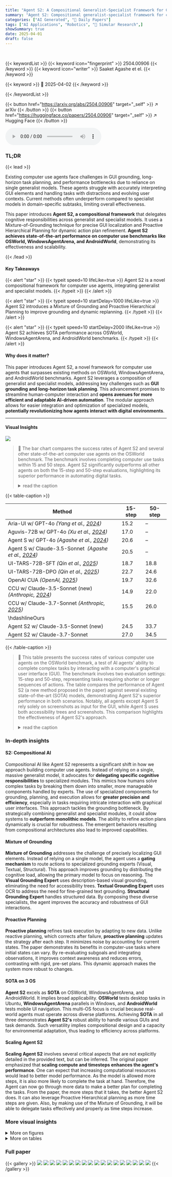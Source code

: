 ```yaml
---
title: "Agent S2: A Compositional Generalist-Specialist Framework for Computer Use Agents"
summary: "Agent S2: Compositional generalist-specialist framework for computer use agents."
categories: ["AI Generated", "🤗 Daily Papers"]
tags: ["AI Applications", "Robotics", "🏢 Simular Research",]
showSummary: true
date: 2025-04-01
draft: false
---
```


<br>

{{< keywordList >}}
{{< keyword icon="fingerprint" >}} 2504.00906 {{< /keyword >}}
{{< keyword icon="writer" >}} Saaket Agashe et el. {{< /keyword >}}
 
{{< keyword >}} 🤗 2025-04-02 {{< /keyword >}}
 
{{< /keywordList >}}

{{< button href="https://arxiv.org/abs/2504.00906" target="_self" >}}
↗ arXiv
{{< /button >}}
{{< button href="https://huggingface.co/papers/2504.00906" target="_self" >}}
↗ Hugging Face
{{< /button >}}



<audio controls>
    <source src="https://ai-paper-reviewer.com/2504.00906/podcast.wav" type="audio/wav">
    Your browser does not support the audio element.
</audio>


### TL;DR


{{< lead >}}

Existing computer use agents face challenges in GUI grounding, long-horizon task planning, and performance bottlenecks due to reliance on single generalist models. These agents struggle with accurately interpreting GUI elements and handling tasks with distractions and evolving user contexts. Current methods often underperform compared to specialist models in domain-specific subtasks, limiting overall effectiveness.



This paper introduces **Agent S2, a compositional framework** that delegates cognitive responsibilities across generalist and specialist models. It uses a Mixture-of-Grounding technique for precise GUI localization and Proactive Hierarchical Planning for dynamic action plan refinement. **Agent S2 achieves state-of-the-art performance on computer use benchmarks like OSWorld, WindowsAgentArena, and AndroidWorld**, demonstrating its effectiveness and scalability.

{{< /lead >}}


#### Key Takeaways

{{< alert "star" >}}
{{< typeit speed=10 lifeLike=true >}} Agent S2 is a novel compositional framework for computer use agents, integrating generalist and specialist models. {{< /typeit >}}
{{< /alert >}}

{{< alert "star" >}}
{{< typeit speed=10 startDelay=1000 lifeLike=true >}} Agent S2 introduces a Mixture of Grounding and Proactive Hierarchical Planning to improve grounding and dynamic replanning. {{< /typeit >}}
{{< /alert >}}

{{< alert "star" >}}
{{< typeit speed=10 startDelay=2000 lifeLike=true >}} Agent S2 achieves SOTA performance across OSWorld, WindowsAgentArena, and AndroidWorld benchmarks. {{< /typeit >}}
{{< /alert >}}

#### Why does it matter?
This paper introduces Agent S2, a novel framework for computer use agents that surpasses existing methods on OSWorld, WindowsAgentArena, and AndroidWorld benchmarks. Agent S2 leverages a composition of generalist and specialist models, addressing key challenges such as **GUI grounding and long-horizon task planning**. This advancement promises to streamline human-computer interaction and **opens avenues for more efficient and adaptable AI-driven automation**. The modular approach allows for easier integration and optimization of specialized models, **potentially revolutionizing how agents interact with digital environments**.

------
#### Visual Insights



![](https://arxiv.org/html/2504.00906/x1.png)

> 🔼 The bar chart compares the success rates of Agent S2 and several other state-of-the-art computer use agents on the OSWorld benchmark.  The benchmark involves completing computer use tasks within 15 and 50 steps. Agent S2 significantly outperforms all other agents on both the 15-step and 50-step evaluations, highlighting its superior performance in automating digital tasks.
> <details>
> <summary>read the caption</summary>
> Figure 1: Agent S2 achieves new SOTA results (Success Rate) on computer use tasks on both 15-step and 50-step evaluation in OSWorld.
> </details>





{{< table-caption >}}
<table class="ltx_tabular ltx_centering ltx_guessed_headers ltx_align_middle" id="S4.T1.1">
<thead class="ltx_thead">
<tr class="ltx_tr" id="S4.T1.1.1.1">
<th class="ltx_td ltx_align_left ltx_th ltx_th_column ltx_border_tt" id="S4.T1.1.1.1.1"><span class="ltx_text ltx_font_bold" id="S4.T1.1.1.1.1.1">Method</span></th>
<th class="ltx_td ltx_align_center ltx_th ltx_th_column ltx_border_tt" id="S4.T1.1.1.1.2"><span class="ltx_text ltx_font_bold" id="S4.T1.1.1.1.2.1">15-step</span></th>
<th class="ltx_td ltx_align_center ltx_th ltx_th_column ltx_border_tt" id="S4.T1.1.1.1.3"><span class="ltx_text ltx_font_bold" id="S4.T1.1.1.1.3.1">50-step</span></th>
</tr>
</thead>
<tbody class="ltx_tbody">
<tr class="ltx_tr" id="S4.T1.1.2.1">
<td class="ltx_td ltx_align_left ltx_border_t" id="S4.T1.1.2.1.1">Aria-UI w/ GPT-4o <cite class="ltx_cite ltx_citemacro_citep">(Yang et al., <a class="ltx_ref" href="https://arxiv.org/html/2504.00906v1#bib.bib29" title="">2024</a>)</cite>
</td>
<td class="ltx_td ltx_align_center ltx_border_t" id="S4.T1.1.2.1.2">15.2</td>
<td class="ltx_td ltx_align_center ltx_border_t" id="S4.T1.1.2.1.3">–</td>
</tr>
<tr class="ltx_tr" id="S4.T1.1.3.2">
<td class="ltx_td ltx_align_left" id="S4.T1.1.3.2.1">Aguvis-72B w/ GPT-4o <cite class="ltx_cite ltx_citemacro_citep">(Xu et al., <a class="ltx_ref" href="https://arxiv.org/html/2504.00906v1#bib.bib28" title="">2024</a>)</cite>
</td>
<td class="ltx_td ltx_align_center" id="S4.T1.1.3.2.2">17.0</td>
<td class="ltx_td ltx_align_center" id="S4.T1.1.3.2.3">–</td>
</tr>
<tr class="ltx_tr" id="S4.T1.1.4.3">
<td class="ltx_td ltx_align_left" id="S4.T1.1.4.3.1">Agent S w/ GPT-4o <cite class="ltx_cite ltx_citemacro_citep">(Agashe et al., <a class="ltx_ref" href="https://arxiv.org/html/2504.00906v1#bib.bib1" title="">2024</a>)</cite>
</td>
<td class="ltx_td ltx_align_center" id="S4.T1.1.4.3.2">20.6</td>
<td class="ltx_td ltx_align_center" id="S4.T1.1.4.3.3">–</td>
</tr>
<tr class="ltx_tr" id="S4.T1.1.5.4">
<td class="ltx_td ltx_align_left" id="S4.T1.1.5.4.1">Agent S w/ Claude-3.5-Sonnet  <cite class="ltx_cite ltx_citemacro_citep">(Agashe et al., <a class="ltx_ref" href="https://arxiv.org/html/2504.00906v1#bib.bib1" title="">2024</a>)</cite>
</td>
<td class="ltx_td ltx_align_center" id="S4.T1.1.5.4.2">20.5</td>
<td class="ltx_td ltx_align_center" id="S4.T1.1.5.4.3">–</td>
</tr>
<tr class="ltx_tr" id="S4.T1.1.6.5">
<td class="ltx_td ltx_align_left" id="S4.T1.1.6.5.1">UI-TARS-72B-SFT <cite class="ltx_cite ltx_citemacro_citep">(Qin et al., <a class="ltx_ref" href="https://arxiv.org/html/2504.00906v1#bib.bib17" title="">2025</a>)</cite>
</td>
<td class="ltx_td ltx_align_center" id="S4.T1.1.6.5.2">18.7</td>
<td class="ltx_td ltx_align_center" id="S4.T1.1.6.5.3">18.8</td>
</tr>
<tr class="ltx_tr" id="S4.T1.1.7.6">
<td class="ltx_td ltx_align_left" id="S4.T1.1.7.6.1">UI-TARS-72B-DPO <cite class="ltx_cite ltx_citemacro_citep">(Qin et al., <a class="ltx_ref" href="https://arxiv.org/html/2504.00906v1#bib.bib17" title="">2025</a>)</cite>
</td>
<td class="ltx_td ltx_align_center" id="S4.T1.1.7.6.2">22.7</td>
<td class="ltx_td ltx_align_center" id="S4.T1.1.7.6.3">24.6</td>
</tr>
<tr class="ltx_tr" id="S4.T1.1.8.7">
<td class="ltx_td ltx_align_left" id="S4.T1.1.8.7.1">OpenAI CUA <cite class="ltx_cite ltx_citemacro_citep">(OpenAI, <a class="ltx_ref" href="https://arxiv.org/html/2504.00906v1#bib.bib16" title="">2025</a>)</cite>
</td>
<td class="ltx_td ltx_align_center" id="S4.T1.1.8.7.2">19.7</td>
<td class="ltx_td ltx_align_center" id="S4.T1.1.8.7.3">32.6</td>
</tr>
<tr class="ltx_tr" id="S4.T1.1.9.8">
<td class="ltx_td ltx_align_left" id="S4.T1.1.9.8.1">CCU w/ Claude-3.5-Sonnet (new) <cite class="ltx_cite ltx_citemacro_citep">(Anthropic, <a class="ltx_ref" href="https://arxiv.org/html/2504.00906v1#bib.bib2" title="">2024</a>)</cite>
</td>
<td class="ltx_td ltx_align_center" id="S4.T1.1.9.8.2">14.9</td>
<td class="ltx_td ltx_align_center" id="S4.T1.1.9.8.3">22.0</td>
</tr>
<tr class="ltx_tr" id="S4.T1.1.10.9">
<td class="ltx_td ltx_align_left" id="S4.T1.1.10.9.1">CCU w/ Claude-3.7-Sonnet <cite class="ltx_cite ltx_citemacro_citep">(Anthropic, <a class="ltx_ref" href="https://arxiv.org/html/2504.00906v1#bib.bib3" title="">2025</a>)</cite>
</td>
<td class="ltx_td ltx_align_center" id="S4.T1.1.10.9.2">15.5</td>
<td class="ltx_td ltx_align_center" id="S4.T1.1.10.9.3">26.0</td>
</tr>
<tr class="ltx_tr" id="S4.T1.1.11.10">
<td class="ltx_td ltx_align_left" id="S4.T1.1.11.10.1">
<span class="ltx_ERROR undefined" id="S4.T1.1.11.10.1.1">\hdashline</span><span class="ltx_text ltx_font_bold" id="S4.T1.1.11.10.1.2">Ours</span>
</td>
<td class="ltx_td" id="S4.T1.1.11.10.2"></td>
<td class="ltx_td" id="S4.T1.1.11.10.3"></td>
</tr>
<tr class="ltx_tr" id="S4.T1.1.12.11">
<td class="ltx_td ltx_align_left" id="S4.T1.1.12.11.1">Agent S2 w/ Claude-3.5-Sonnet (new)</td>
<td class="ltx_td ltx_align_center" id="S4.T1.1.12.11.2"><span class="ltx_text ltx_framed ltx_framed_underline" id="S4.T1.1.12.11.2.1">24.5</span></td>
<td class="ltx_td ltx_align_center" id="S4.T1.1.12.11.3"><span class="ltx_text ltx_framed ltx_framed_underline" id="S4.T1.1.12.11.3.1">33.7</span></td>
</tr>
<tr class="ltx_tr" id="S4.T1.1.13.12">
<td class="ltx_td ltx_align_left ltx_border_bb" id="S4.T1.1.13.12.1">Agent S2 w/ Claude-3.7-Sonnet</td>
<td class="ltx_td ltx_align_center ltx_border_bb" id="S4.T1.1.13.12.2"><span class="ltx_text ltx_font_bold" id="S4.T1.1.13.12.2.1">27.0</span></td>
<td class="ltx_td ltx_align_center ltx_border_bb" id="S4.T1.1.13.12.3"><span class="ltx_text ltx_font_bold" id="S4.T1.1.13.12.3.1">34.5</span></td>
</tr>
</tbody>
</table>{{< /table-caption >}}

> 🔼 This table presents the success rates of various computer use agents on the OSWorld benchmark, a test of AI agents' ability to complete complex tasks by interacting with a computer's graphical user interface (GUI).  The benchmark involves two evaluation settings: 15-step and 50-step, representing tasks requiring shorter or longer sequences of actions.  The table compares the performance of Agent S2 (a new method proposed in the paper) against several existing state-of-the-art (SOTA) models, demonstrating Agent S2's superior performance in both scenarios. Notably, all agents except Agent S rely solely on screenshots as input for the GUI, while Agent S uses both accessibility trees and screenshots. This comparison highlights the effectiveness of Agent S2's approach.
> <details>
> <summary>read the caption</summary>
> Table 1: Success Rate (%) on OSWorld for different agents. Agent S2 achieves new state-of-the-art results on OSWorld for both 15 and 50-step evaluations. All Agents use only screenshots as input, except Agent S, which uses accessibility tree and screenshots.
> </details>





### In-depth insights


#### S2: Compositional AI
Compositional AI like Agent S2 represents a significant shift in how we approach building computer use agents. Instead of relying on a single, massive generalist model, it advocates for **delegating specific cognitive responsibilities** to specialized modules. This mimics how humans solve complex tasks by breaking them down into smaller, more manageable components handled by experts. The use of specialized components for grounding, planning, and execution allows for **greater precision and efficiency**, especially in tasks requiring intricate interaction with graphical user interfaces. This approach tackles the grounding bottleneck. By strategically combining generalist and specialist modules, it could allow systems to **outperform monolithic models**. The ability to refine action plans dynamically is crucial for robustness. The emergent behaviors resulting from compositional architectures also lead to improved capabilities.

#### Mixture of Grounding
**Mixture of Grounding** addresses the challenge of precisely localizing GUI elements. Instead of relying on a single model, the agent uses a **gating mechanism** to route actions to specialized grounding experts (Visual, Textual, Structural). This approach improves grounding by distributing the cognitive load, allowing the primary model to focus on reasoning. The **Visual Grounding Expert** uses description-based visual grounding, eliminating the need for accessibility trees. **Textual Grounding Expert** uses OCR to address the need for fine-grained text grounding. **Structural Grounding Expert** handles structured data. By composing these diverse specialists, the agent improves the accuracy and robustness of GUI interactions.

#### Proactive Planning
**Proactive planning** refines task execution by adapting to new data. Unlike reactive planning, which corrects after failure, **proactive planning** updates the strategy after each step. It minimizes noise by accounting for current states. The paper demonstrates its benefits in computer-use tasks where initial states can vary. By re-evaluating subgoals and integrating observations, it improves context awareness and reduces errors, contrasting with rigid, pre-set plans. This dynamic approach makes the system more robust to changes.

#### SOTA on 3 OS
**Agent S2** excels as **SOTA** on OSWorld, WindowsAgentArena, and AndroidWorld. It implies broad applicability. **OSWorld** tests desktop tasks in Ubuntu, **WindowsAgentArena** parallels in Windows, and **AndroidWorld** tests mobile UI navigation. This multi-OS focus is crucial because real-world agents must operate across diverse platforms. Achieving **SOTA** in all three demonstrates **Agent S2's** robust ability to handle various GUIs and task demands. Such versatility implies compositional design and a capacity for environmental adaptation, thus leading to efficiency across platforms.

#### Scaling Agent S2
**Scaling Agent S2** involves several critical aspects that are not explicitly detailed in the provided text, but can be inferred. The original paper emphasized that **scaling compute and timesteps enhances the agent's performance**. One can expect that increasing computational resources would lead to better model performance. As the model is allowed more steps, it is also more likely to complete the task at hand. Therefore, the Agent can now go through more data to make a better plan for completing the tasks. From the paper, the more steps that it takes, the better Agent S2 does. It can also leverage Proactive Hierarchical planning as more time steps are given. Also, by making use of the Mixture of Grounding, it will be able to delegate tasks effectively and properly as time steps increase.


### More visual insights

<details>
<summary>More on figures
</summary>


![](https://arxiv.org/html/2504.00906/extracted/6326309/assets/framework.png)

> 🔼 Agent S2 is a compositional framework that uses both generalist and specialist modules to handle complex computer tasks that require long-term planning.  The figure shows the system's architecture.  The Manager (M) handles high-level planning, breaking down complex tasks into smaller sub-goals.  The Worker (W) executes these sub-goals, using specialist grounding experts (MoG) to accurately locate and interact with GUI elements.  The interaction between these modules is dynamic and iterative, allowing Agent S2 to adapt to changing circumstances and unexpected events.
> <details>
> <summary>read the caption</summary>
> Figure 2: The Agent S2 framework. It composes generalist planning modules, Manager M𝑀Mitalic_M and Worker W𝑊Witalic_W, with specialist grounding experts to complete complex, long-horizon computer use tasks. Please refer to Section 3 for a detailed explanation.
> </details>



![](https://arxiv.org/html/2504.00906/extracted/6326309/assets/reactive_vs_proactive_planning.png)

> 🔼 This figure illustrates the core difference between reactive and proactive planning approaches in the context of hierarchical planning for computer use agents.  Reactive planning rigidly follows a pre-defined plan, only adjusting if a subtask fails.  In contrast, proactive planning dynamically updates the remaining plan after each completed subtask, allowing for adaptation to evolving observations and increased robustness in response to unforeseen circumstances.
> <details>
> <summary>read the caption</summary>
> Figure 3: Comparison between Reactive and Proactive Planning. Proactive planning re-evaluates and updates the remainder of the plan after every subtask, while reactive planning adheres to a fixed plan and only revises it in response to subtask failures.
> </details>



![](https://arxiv.org/html/2504.00906/x2.png)

> 🔼 Agent S2 initially tries to select a paragraph using the Visual Grounding Expert, but this attempt fails. It then self-corrects by switching to the Textual Grounding Expert, which successfully selects the desired span of text. Once this subgoal is achieved, Agent S2 proactively replan its actions, updating its internal state to reflect the successful completion of the subgoal and then proceeds to the next subgoal in its plan.
> <details>
> <summary>read the caption</summary>
> Figure 4: Agent S2 attempts to use Visual Grounding Expert to select a paragraph, then self-corrects and uses Textual Grounding Expert for span selection. After completing the subgoal, it replans from the new state and starts working on a new subgoal.
> </details>



![](https://arxiv.org/html/2504.00906/x3.png)

> 🔼 This ablation study investigates the individual and combined effects of Mixture of Grounding (MoG) and Proactive Hierarchical Planning (PHP) on the success rate of Agent S2.  The graph displays success rates for different configurations: Agent S2 with both MoG and PHP, Agent S2 without MoG, Agent S2 without PHP, and several baseline agents (UI-TARS-72B-DPO, UI-TARS-7B-DPO, UGround-V1-7B, and Claude-3.7-Sonnet). The results show the performance gains achieved by incorporating both MoG and PHP, highlighting their importance for improved performance on 15-step and 50-step tasks.
> <details>
> <summary>read the caption</summary>
> Figure 5: Ablation study on Mixture of Grounding (MoG) and Proactive Hierarchical Planning (PHP).
> </details>



![](https://arxiv.org/html/2504.00906/x4.png)

> 🔼 This figure presents a bar chart comparing the 15-step success rates of Agent S2 using different visual grounding models.  The results show that smaller, open-source models achieved higher success rates compared to larger, closed-source reasoning models. This highlights the potential advantage of leveraging smaller, more specialized models for specific tasks within a larger, compositional agent architecture.
> <details>
> <summary>read the caption</summary>
> Figure 6: 15-step performance of Agent S2 with different visual grounding models. Small open-sourced models can outperform large close-sourced reasoning models.
> </details>



![](https://arxiv.org/html/2504.00906/x5.png)

> 🔼 This figure shows the breakdown of reasons why Agent S2, a computer-use agent, improves its performance when given more time steps (from 15 to 50).  The analysis focuses on successful cases and identifies four key contributing factors: Adaptive Navigation (exploring different ways to interact), Adaptive Interaction (trying different methods to achieve a goal), Backward Correction (correcting previous mistakes), and Task Complexity (inherent difficulty of tasks).  The percentages indicate the contribution of each factor to the overall improvement in success rate.
> <details>
> <summary>read the caption</summary>
> Figure 7: Contributing factors of 15-step to 50-step scaling success.
> </details>



![](https://arxiv.org/html/2504.00906/x6.png)

> 🔼 This figure shows a breakdown of the reasons why Agent S2 failed on a subset of tasks from the OSWorld benchmark.  It categorizes failures into several key areas, such as problems with the overall plan, issues with grounding (locating specific UI elements), difficulties interacting with elements, problems with navigation within the application, and tasks that were inherently infeasible to complete. The size of each category's slice reflects the proportion of failures attributed to that particular cause. This helps to identify and analyze the main challenges faced by the agent.
> <details>
> <summary>read the caption</summary>
> Figure 8: Failure categories on a subset of the OSWorld benchmark.
> </details>



![](https://arxiv.org/html/2504.00906/x7.png)

> 🔼 Agent S2 is tasked with adding strikethrough formatting to the last paragraph of a document.  The figure shows the agent's step-by-step process using textual grounding. Initially, it attempts visual grounding but self-corrects, demonstrating adaptive behavior.  It then leverages the textual grounding expert to precisely select the target words before applying the formatting. This highlights the system's ability to accurately identify and manipulate specific text within a document, showcasing its advanced grounding capabilities. The precise word selection is key, avoiding the limitations of selecting larger text blocks, demonstrating sophisticated text understanding.
> <details>
> <summary>read the caption</summary>
> Figure 9: Agent S2 demonstrates textual grounding. The task instruction is: I think the last paragraph is redundant so I want to add strike-through on words in the last paragraph. Can you do this for me? Agent S2 intelligently utilizes the textual grounding expert to perform a precise word-level selection of text.
> </details>



![](https://arxiv.org/html/2504.00906/x8.png)

> 🔼 Agent S2 is shown using structural grounding to add a new column named 'Profit' to a spreadsheet.  The goal is to calculate profit for each week by subtracting the COGS (cost of goods sold) from the Sales figures. The figure visually shows the steps involved, highlighting how Agent S2 interacts with the spreadsheet cells at a low level. This involves using a specialized 'structural grounding expert' that understands spreadsheet structure to perform fine-grained actions within cells, such as entering formulas and dragging to fill in values.  The adaptive nature of Agent S2 is apparent, dynamically adjusting its actions based on the evolving state of the spreadsheet.  This illustrates Agent S2's ability to handle detailed, low-level operations within specific applications.
> <details>
> <summary>read the caption</summary>
> Figure 10: Agent S2 demonstrates structural grounding. The task instruction is: Add a new column named “Profit” and calculate the profit for each week by subtracting “COGS” from “Sales” in that column. Agent S2 adaptively interacts with the “Profit” column and chooses to use the structural grounding expert to perform cell-level operations.
> </details>



![](https://arxiv.org/html/2504.00906/x9.png)

> 🔼 Agent S2 receives the instruction to disable the 'Dim screen when inactive' setting in the system settings.  However, this exact setting name is not present in the user interface. The figure shows how Agent S2, using its proactive hierarchical planning, dynamically adjusts its plan. Initially, it attempts to locate the setting directly. Upon failure to find the verbatim setting, it re-evaluates the situation, exploring related settings (like screen brightness or power saving modes).  It revises its plan, identifying alternative options that achieve the user's intent. This process of replanning and exploration, illustrated through screenshots of the user interface, demonstrates Agent S2's adaptive behavior and problem-solving capabilities in uncertain environments.
> <details>
> <summary>read the caption</summary>
> Figure 11: Agent S2 demonstrates replanning. The task instruction is: Could you set the ‘Dim screen when inactive’ to off in settings? Even though the ‘Dim screen when inactive’ option is not found in verbatim, Agent S2 proactively replans and reasons to find the correct setting.
> </details>



![](https://arxiv.org/html/2504.00906/x10.png)

> 🔼 Agent S2 successfully completes a complex task on the WindowsAgentArena benchmark.  The task involves creating a desktop shortcut for a folder, requiring multiple steps and interaction with the Windows GUI. The figure showcases Agent S2's ability to dynamically adjust its plan, refining its actions based on the evolving state of the environment and feedback from the interface. This highlights the effectiveness of the Proactive Hierarchical Planning component of the Agent S2 framework.
> <details>
> <summary>read the caption</summary>
> Figure 12: Agent S2 on the WindowsAgentArena environment. The task instruction is: Create a shortcut on the Desktop for the folder named ”Projects” that is located in the Documents folder. Name the shortcut ”Projects - Shortcut”. Through consistent replanning, Agent S2 is able to dynamically update its plan and revise its current subtask in more detail.
> </details>



![](https://arxiv.org/html/2504.00906/x11.png)

> 🔼 Agent S2 successfully navigates the AndroidWorld environment to create a new contact.  The figure displays a sequence of screenshots showing the agent's interactions, starting with opening the Contacts app and culminating in entering all requested contact details (First Name, Last Name, Phone number, and Phone Label). This demonstrates Agent S2's ability to handle touch, typing, and dropdown menu selection actions within a mobile GUI.
> <details>
> <summary>read the caption</summary>
> Figure 13: Agent S2 on the AndroidWorld mobile environment. It utilizes open, touch, and type interactions to complete the instruction “Go to the new contact screen and enter the following details: First Name: Grace, Last Name: Taylor, Phone: 799-802-XXXX, Phone Label: Work”.
> </details>



</details>




<details>
<summary>More on tables
</summary>


{{< table-caption >}}
<table class="ltx_tabular ltx_centering ltx_guessed_headers ltx_align_middle" id="S4.T2.1">
<thead class="ltx_thead">
<tr class="ltx_tr" id="S4.T2.1.1.1">
<th class="ltx_td ltx_align_left ltx_th ltx_th_column ltx_th_row ltx_border_tt" id="S4.T2.1.1.1.1"><span class="ltx_text ltx_font_bold" id="S4.T2.1.1.1.1.1">Model</span></th>
<th class="ltx_td ltx_align_left ltx_th ltx_th_column ltx_th_row ltx_border_tt" id="S4.T2.1.1.1.2"><span class="ltx_text ltx_font_bold" id="S4.T2.1.1.1.2.1">OS</span></th>
<th class="ltx_td ltx_align_center ltx_th ltx_th_column ltx_border_tt" id="S4.T2.1.1.1.3"><span class="ltx_text ltx_font_bold" id="S4.T2.1.1.1.3.1">Daily</span></th>
<th class="ltx_td ltx_align_center ltx_th ltx_th_column ltx_border_tt" id="S4.T2.1.1.1.4"><span class="ltx_text ltx_font_bold" id="S4.T2.1.1.1.4.1">Office</span></th>
<th class="ltx_td ltx_align_center ltx_th ltx_th_column ltx_border_tt" id="S4.T2.1.1.1.5"><span class="ltx_text ltx_font_bold" id="S4.T2.1.1.1.5.1">Professional</span></th>
<th class="ltx_td ltx_align_center ltx_th ltx_th_column ltx_border_tt" id="S4.T2.1.1.1.6"><span class="ltx_text ltx_font_bold" id="S4.T2.1.1.1.6.1">Workflow</span></th>
<th class="ltx_td ltx_align_center ltx_th ltx_th_column ltx_border_tt" id="S4.T2.1.1.1.7"><span class="ltx_text ltx_font_bold" id="S4.T2.1.1.1.7.1">Overall</span></th>
</tr>
</thead>
<tbody class="ltx_tbody">
<tr class="ltx_tr" id="S4.T2.1.2.1">
<th class="ltx_td ltx_align_left ltx_th ltx_th_row ltx_border_t" id="S4.T2.1.2.1.1">GPT-4o</th>
<th class="ltx_td ltx_align_left ltx_th ltx_th_row ltx_border_t" id="S4.T2.1.2.1.2">50.00</th>
<td class="ltx_td ltx_align_center ltx_border_t" id="S4.T2.1.2.1.3">30.70</td>
<td class="ltx_td ltx_align_center ltx_border_t" id="S4.T2.1.2.1.4">18.97</td>
<td class="ltx_td ltx_align_center ltx_border_t" id="S4.T2.1.2.1.5">51.02</td>
<td class="ltx_td ltx_align_center ltx_border_t" id="S4.T2.1.2.1.6">14.93</td>
<td class="ltx_td ltx_align_center ltx_border_t" id="S4.T2.1.2.1.7">26.62</td>
</tr>
<tr class="ltx_tr" id="S4.T2.1.3.2">
<th class="ltx_td ltx_align_left ltx_th ltx_th_row" id="S4.T2.1.3.2.1">Claude-3.5-Sonnet (new)</th>
<th class="ltx_td ltx_align_left ltx_th ltx_th_row" id="S4.T2.1.3.2.2">58.33</th>
<td class="ltx_td ltx_align_center" id="S4.T2.1.3.2.3">48.44</td>
<td class="ltx_td ltx_align_center" id="S4.T2.1.3.2.4">29.06</td>
<td class="ltx_td ltx_align_center" id="S4.T2.1.3.2.5">51.02</td>
<td class="ltx_td ltx_align_center" id="S4.T2.1.3.2.6">13.46</td>
<td class="ltx_td ltx_align_center" id="S4.T2.1.3.2.7">33.71</td>
</tr>
<tr class="ltx_tr" id="S4.T2.1.4.3">
<th class="ltx_td ltx_align_left ltx_th ltx_th_row ltx_border_bb" id="S4.T2.1.4.3.1">Claude-3.7-Sonnet</th>
<th class="ltx_td ltx_align_left ltx_th ltx_th_row ltx_border_bb" id="S4.T2.1.4.3.2">50.00</th>
<td class="ltx_td ltx_align_center ltx_border_bb" id="S4.T2.1.4.3.3">49.73</td>
<td class="ltx_td ltx_align_center ltx_border_bb" id="S4.T2.1.4.3.4">25.64</td>
<td class="ltx_td ltx_align_center ltx_border_bb" id="S4.T2.1.4.3.5">57.14</td>
<td class="ltx_td ltx_align_center ltx_border_bb" id="S4.T2.1.4.3.6">18.21</td>
<td class="ltx_td ltx_align_center ltx_border_bb" id="S4.T2.1.4.3.7">34.47</td>
</tr>
</tbody>
</table>{{< /table-caption >}}
> 🔼 This table presents a breakdown of Agent S2's performance on the OSWorld 50-step benchmark, categorized by task type (OS, Daily, Office, Professional, Workflow).  Success rates are shown, illustrating the model's effectiveness across various task domains.  The results are further broken down to show the impact of using different large language models (LLMs) as the Manager and Worker components within the Agent S2 framework.
> <details>
> <summary>read the caption</summary>
> Table 2: Categorized Success Rate (%) of Agent S2 on the OSWorld 50-step evaluation. We report results with various MLLMs as Manager and Worker.
> </details>

{{< table-caption >}}
<table class="ltx_tabular ltx_guessed_headers ltx_align_middle" id="S4.T3.1.1">
<thead class="ltx_thead">
<tr class="ltx_tr" id="S4.T3.1.1.1.1">
<th class="ltx_td ltx_align_left ltx_th ltx_th_column ltx_th_row ltx_border_tt" id="S4.T3.1.1.1.1.1" style="padding-left:3.0pt;padding-right:3.0pt;"><span class="ltx_text ltx_font_bold" id="S4.T3.1.1.1.1.1.1">Method</span></th>
<th class="ltx_td ltx_align_center ltx_th ltx_th_column ltx_border_tt" id="S4.T3.1.1.1.1.2" style="padding-left:3.0pt;padding-right:3.0pt;"><span class="ltx_text ltx_font_bold" id="S4.T3.1.1.1.1.2.1">Office</span></th>
<th class="ltx_td ltx_align_center ltx_th ltx_th_column ltx_border_tt" id="S4.T3.1.1.1.1.3" style="padding-left:3.0pt;padding-right:3.0pt;"><span class="ltx_text ltx_font_bold" id="S4.T3.1.1.1.1.3.1">Web</span></th>
<th class="ltx_td ltx_align_center ltx_th ltx_th_column ltx_border_tt" id="S4.T3.1.1.1.1.4" style="padding-left:3.0pt;padding-right:3.0pt;"><span class="ltx_text ltx_font_bold" id="S4.T3.1.1.1.1.4.1">Windows System</span></th>
<th class="ltx_td ltx_align_center ltx_th ltx_th_column ltx_border_tt" id="S4.T3.1.1.1.1.5" style="padding-left:3.0pt;padding-right:3.0pt;"><span class="ltx_text ltx_font_bold" id="S4.T3.1.1.1.1.5.1">Coding</span></th>
<th class="ltx_td ltx_align_center ltx_th ltx_th_column ltx_border_tt" id="S4.T3.1.1.1.1.6" style="padding-left:3.0pt;padding-right:3.0pt;"><span class="ltx_text ltx_font_bold" id="S4.T3.1.1.1.1.6.1">Media &amp; Video</span></th>
<th class="ltx_td ltx_align_center ltx_th ltx_th_column ltx_border_tt" id="S4.T3.1.1.1.1.7" style="padding-left:3.0pt;padding-right:3.0pt;"><span class="ltx_text ltx_font_bold" id="S4.T3.1.1.1.1.7.1">Windows Utils</span></th>
<th class="ltx_td ltx_align_center ltx_th ltx_th_column ltx_border_tt" id="S4.T3.1.1.1.1.8" style="padding-left:3.0pt;padding-right:3.0pt;"><span class="ltx_text ltx_font_bold" id="S4.T3.1.1.1.1.8.1">Overall</span></th>
</tr>
</thead>
<tbody class="ltx_tbody">
<tr class="ltx_tr" id="S4.T3.1.1.2.1">
<th class="ltx_td ltx_align_left ltx_th ltx_th_row ltx_border_t" id="S4.T3.1.1.2.1.1" style="padding-left:3.0pt;padding-right:3.0pt;">Agent S <cite class="ltx_cite ltx_citemacro_citep">(Agashe et al., <a class="ltx_ref" href="https://arxiv.org/html/2504.00906v1#bib.bib1" title="">2024</a>)</cite>
</th>
<td class="ltx_td ltx_align_center ltx_border_t" id="S4.T3.1.1.2.1.2" style="padding-left:3.0pt;padding-right:3.0pt;">0.0</td>
<td class="ltx_td ltx_align_center ltx_border_t" id="S4.T3.1.1.2.1.3" style="padding-left:3.0pt;padding-right:3.0pt;">13.3</td>
<td class="ltx_td ltx_align_center ltx_border_t" id="S4.T3.1.1.2.1.4" style="padding-left:3.0pt;padding-right:3.0pt;">45.8</td>
<td class="ltx_td ltx_align_center ltx_border_t" id="S4.T3.1.1.2.1.5" style="padding-left:3.0pt;padding-right:3.0pt;">29.2</td>
<td class="ltx_td ltx_align_center ltx_border_t" id="S4.T3.1.1.2.1.6" style="padding-left:3.0pt;padding-right:3.0pt;">19.1</td>
<td class="ltx_td ltx_align_center ltx_border_t" id="S4.T3.1.1.2.1.7" style="padding-left:3.0pt;padding-right:3.0pt;">22.2</td>
<td class="ltx_td ltx_align_center ltx_border_t" id="S4.T3.1.1.2.1.8" style="padding-left:3.0pt;padding-right:3.0pt;">18.2</td>
</tr>
<tr class="ltx_tr" id="S4.T3.1.1.3.2">
<th class="ltx_td ltx_align_left ltx_th ltx_th_row" id="S4.T3.1.1.3.2.1" style="padding-left:3.0pt;padding-right:3.0pt;">NAVI <cite class="ltx_cite ltx_citemacro_citep">(Bonatti et al., <a class="ltx_ref" href="https://arxiv.org/html/2504.00906v1#bib.bib4" title="">2024</a>)</cite>
</th>
<td class="ltx_td ltx_align_center" id="S4.T3.1.1.3.2.2" style="padding-left:3.0pt;padding-right:3.0pt;">0.0</td>
<td class="ltx_td ltx_align_center" id="S4.T3.1.1.3.2.3" style="padding-left:3.0pt;padding-right:3.0pt;"><span class="ltx_text ltx_font_bold" id="S4.T3.1.1.3.2.3.1">27.3</span></td>
<td class="ltx_td ltx_align_center" id="S4.T3.1.1.3.2.4" style="padding-left:3.0pt;padding-right:3.0pt;">33.3</td>
<td class="ltx_td ltx_align_center" id="S4.T3.1.1.3.2.5" style="padding-left:3.0pt;padding-right:3.0pt;">27.3</td>
<td class="ltx_td ltx_align_center" id="S4.T3.1.1.3.2.6" style="padding-left:3.0pt;padding-right:3.0pt;"><span class="ltx_text ltx_font_bold" id="S4.T3.1.1.3.2.6.1">30.3</span></td>
<td class="ltx_td ltx_align_center" id="S4.T3.1.1.3.2.7" style="padding-left:3.0pt;padding-right:3.0pt;">  8.3</td>
<td class="ltx_td ltx_align_center" id="S4.T3.1.1.3.2.8" style="padding-left:3.0pt;padding-right:3.0pt;">19.5</td>
</tr>
<tr class="ltx_tr" id="S4.T3.1.1.4.3">
<th class="ltx_td ltx_align_left ltx_th ltx_th_row ltx_border_bb" id="S4.T3.1.1.4.3.1" style="padding-left:3.0pt;padding-right:3.0pt;">
<span class="ltx_ERROR undefined" id="S4.T3.1.1.4.3.1.1">\hdashline</span>Agent S2 (Ours)</th>
<td class="ltx_td ltx_align_center ltx_border_bb" id="S4.T3.1.1.4.3.2" style="padding-left:3.0pt;padding-right:3.0pt;"><span class="ltx_text ltx_font_bold" id="S4.T3.1.1.4.3.2.1">7.0</span></td>
<td class="ltx_td ltx_align_center ltx_border_bb" id="S4.T3.1.1.4.3.3" style="padding-left:3.0pt;padding-right:3.0pt;">16.4</td>
<td class="ltx_td ltx_align_center ltx_border_bb" id="S4.T3.1.1.4.3.4" style="padding-left:3.0pt;padding-right:3.0pt;"><span class="ltx_text ltx_font_bold" id="S4.T3.1.1.4.3.4.1">54.2</span></td>
<td class="ltx_td ltx_align_center ltx_border_bb" id="S4.T3.1.1.4.3.5" style="padding-left:3.0pt;padding-right:3.0pt;"><span class="ltx_text ltx_font_bold" id="S4.T3.1.1.4.3.5.1">62.5</span></td>
<td class="ltx_td ltx_align_center ltx_border_bb" id="S4.T3.1.1.4.3.6" style="padding-left:3.0pt;padding-right:3.0pt;">28.6</td>
<td class="ltx_td ltx_align_center ltx_border_bb" id="S4.T3.1.1.4.3.7" style="padding-left:3.0pt;padding-right:3.0pt;"><span class="ltx_text ltx_font_bold" id="S4.T3.1.1.4.3.7.1">33.3</span></td>
<td class="ltx_td ltx_align_center ltx_border_bb" id="S4.T3.1.1.4.3.8" style="padding-left:3.0pt;padding-right:3.0pt;"><span class="ltx_text ltx_font_bold" id="S4.T3.1.1.4.3.8.1">29.8</span></td>
</tr>
</tbody>
</table>{{< /table-caption >}}
> 🔼 This table presents the success rates of different computer use agents on the WindowsAgentArena benchmark, focusing on the performance within 15 steps.  It highlights Agent S2's state-of-the-art (SOTA) achievement by comparing its performance against baselines like Agent S and NAVI.  A key differentiator is that Agent S2 uniquely relies only on screenshots as input, unlike Agent S and NAVI, which also utilize accessibility trees. This comparison underscores Agent S2's superior performance in achieving the SOTA despite its use of less information.
> <details>
> <summary>read the caption</summary>
> Table 3: Success Rate (%) on the WindowsAgentArena test set (within 15 steps). Note that both Agent S and NAVI use screenshots and accessibility trees, while our agent only takes screenshots as the input. Agent S2 sets new SOTA on WindowsAgentArena.
> </details>

{{< table-caption >}}
<table class="ltx_tabular ltx_align_middle" id="S4.T4.1.1">
<tbody class="ltx_tbody">
<tr class="ltx_tr" id="S4.T4.1.1.1.1">
<td class="ltx_td ltx_align_left ltx_border_tt" id="S4.T4.1.1.1.1.1"><span class="ltx_text ltx_font_bold" id="S4.T4.1.1.1.1.1.1">Method</span></td>
<td class="ltx_td ltx_align_center ltx_border_tt" id="S4.T4.1.1.1.1.2"><span class="ltx_text ltx_font_bold" id="S4.T4.1.1.1.1.2.1">SR (%)</span></td>
</tr>
<tr class="ltx_tr" id="S4.T4.1.1.2.2">
<td class="ltx_td ltx_align_left ltx_border_t" id="S4.T4.1.1.2.2.1">GPT-4o + UGround <cite class="ltx_cite ltx_citemacro_citep">(Gou et al., <a class="ltx_ref" href="https://arxiv.org/html/2504.00906v1#bib.bib7" title="">2024</a>)</cite>
</td>
<td class="ltx_td ltx_align_center ltx_border_t" id="S4.T4.1.1.2.2.2">44.0</td>
</tr>
<tr class="ltx_tr" id="S4.T4.1.1.3.3">
<td class="ltx_td ltx_align_left" id="S4.T4.1.1.3.3.1">GPT-4o + Aria-UI <cite class="ltx_cite ltx_citemacro_citep">(Yang et al., <a class="ltx_ref" href="https://arxiv.org/html/2504.00906v1#bib.bib29" title="">2024</a>)</cite>
</td>
<td class="ltx_td ltx_align_center" id="S4.T4.1.1.3.3.2">44.8</td>
</tr>
<tr class="ltx_tr" id="S4.T4.1.1.4.4">
<td class="ltx_td ltx_align_left" id="S4.T4.1.1.4.4.1">UI-TARS-72B-SFT <cite class="ltx_cite ltx_citemacro_citep">(Qin et al., <a class="ltx_ref" href="https://arxiv.org/html/2504.00906v1#bib.bib17" title="">2025</a>)</cite>
</td>
<td class="ltx_td ltx_align_center" id="S4.T4.1.1.4.4.2">46.6</td>
</tr>
<tr class="ltx_tr" id="S4.T4.1.1.5.5">
<td class="ltx_td ltx_align_left ltx_border_bb" id="S4.T4.1.1.5.5.1">
<span class="ltx_ERROR undefined" id="S4.T4.1.1.5.5.1.1">\hdashline</span>Agent S2 (Ours)</td>
<td class="ltx_td ltx_align_center ltx_border_bb" id="S4.T4.1.1.5.5.2"><span class="ltx_text ltx_font_bold" id="S4.T4.1.1.5.5.2.1">54.3</span></td>
</tr>
</tbody>
</table>{{< /table-caption >}}
> 🔼 This table presents the results of Agent S2's performance on the AndroidWorld benchmark, specifically focusing on tasks involving smartphone use. It compares Agent S2's success rate to other state-of-the-art methods.
> <details>
> <summary>read the caption</summary>
> Table 4: Agent S2 results on AndroidWorld for smartphone use.
> </details>

{{< table-caption >}}
<table class="ltx_tabular ltx_guessed_headers ltx_align_middle" id="A1.T5.1.1">
<thead class="ltx_thead">
<tr class="ltx_tr" id="A1.T5.1.1.1.1">
<th class="ltx_td ltx_align_center ltx_th ltx_th_column ltx_border_tt" id="A1.T5.1.1.1.1.1" style="padding-left:4.0pt;padding-right:4.0pt;"><span class="ltx_text ltx_font_bold" id="A1.T5.1.1.1.1.1.1">Model</span></th>
<th class="ltx_td ltx_align_center ltx_th ltx_th_column ltx_border_tt" id="A1.T5.1.1.1.1.2" style="padding-left:4.0pt;padding-right:4.0pt;"><span class="ltx_text ltx_font_bold" id="A1.T5.1.1.1.1.2.1">OS</span></th>
<th class="ltx_td ltx_align_center ltx_th ltx_th_column ltx_border_tt" id="A1.T5.1.1.1.1.3" style="padding-left:4.0pt;padding-right:4.0pt;"><span class="ltx_text ltx_font_bold" id="A1.T5.1.1.1.1.3.1">Gimp</span></th>
<th class="ltx_td ltx_align_center ltx_th ltx_th_column ltx_border_tt" id="A1.T5.1.1.1.1.4" style="padding-left:4.0pt;padding-right:4.0pt;"><span class="ltx_text ltx_font_bold" id="A1.T5.1.1.1.1.4.1">Code</span></th>
<th class="ltx_td ltx_align_center ltx_th ltx_th_column ltx_border_tt" id="A1.T5.1.1.1.1.5" style="padding-left:4.0pt;padding-right:4.0pt;"><span class="ltx_text ltx_font_bold" id="A1.T5.1.1.1.1.5.1">TB</span></th>
<th class="ltx_td ltx_align_center ltx_th ltx_th_column ltx_border_tt" id="A1.T5.1.1.1.1.6" style="padding-left:4.0pt;padding-right:4.0pt;"><span class="ltx_text ltx_font_bold" id="A1.T5.1.1.1.1.6.1">Writer</span></th>
<th class="ltx_td ltx_align_center ltx_th ltx_th_column ltx_border_tt" id="A1.T5.1.1.1.1.7" style="padding-left:4.0pt;padding-right:4.0pt;"><span class="ltx_text ltx_font_bold" id="A1.T5.1.1.1.1.7.1">Calc</span></th>
<th class="ltx_td ltx_align_center ltx_th ltx_th_column ltx_border_tt" id="A1.T5.1.1.1.1.8" style="padding-left:4.0pt;padding-right:4.0pt;"><span class="ltx_text ltx_font_bold" id="A1.T5.1.1.1.1.8.1">Impress</span></th>
<th class="ltx_td ltx_align_center ltx_th ltx_th_column ltx_border_tt" id="A1.T5.1.1.1.1.9" style="padding-left:4.0pt;padding-right:4.0pt;"><span class="ltx_text ltx_font_bold" id="A1.T5.1.1.1.1.9.1">Chrome</span></th>
<th class="ltx_td ltx_align_center ltx_th ltx_th_column ltx_border_tt" id="A1.T5.1.1.1.1.10" style="padding-left:4.0pt;padding-right:4.0pt;"><span class="ltx_text ltx_font_bold" id="A1.T5.1.1.1.1.10.1">VLC</span></th>
<th class="ltx_td ltx_align_center ltx_th ltx_th_column ltx_border_tt" id="A1.T5.1.1.1.1.11" style="padding-left:4.0pt;padding-right:4.0pt;"><span class="ltx_text ltx_font_bold" id="A1.T5.1.1.1.1.11.1">Multiapps</span></th>
<th class="ltx_td ltx_align_center ltx_th ltx_th_column ltx_border_tt" id="A1.T5.1.1.1.1.12" style="padding-left:4.0pt;padding-right:4.0pt;"><span class="ltx_text ltx_font_bold" id="A1.T5.1.1.1.1.12.1">Overall</span></th>
</tr>
</thead>
<tbody class="ltx_tbody">
<tr class="ltx_tr" id="A1.T5.1.1.2.1">
<td class="ltx_td ltx_align_center ltx_border_t" id="A1.T5.1.1.2.1.1" style="padding-left:4.0pt;padding-right:4.0pt;">Claude-3.5-Sonnet</td>
<td class="ltx_td ltx_align_center ltx_border_t" id="A1.T5.1.1.2.1.2" style="padding-left:4.0pt;padding-right:4.0pt;">58.33</td>
<td class="ltx_td ltx_align_center ltx_border_t" id="A1.T5.1.1.2.1.3" style="padding-left:4.0pt;padding-right:4.0pt;">38.46</td>
<td class="ltx_td ltx_align_center ltx_border_t" id="A1.T5.1.1.2.1.4" style="padding-left:4.0pt;padding-right:4.0pt;">65.22</td>
<td class="ltx_td ltx_align_center ltx_border_t" id="A1.T5.1.1.2.1.5" style="padding-left:4.0pt;padding-right:4.0pt;">60.00</td>
<td class="ltx_td ltx_align_center ltx_border_t" id="A1.T5.1.1.2.1.6" style="padding-left:4.0pt;padding-right:4.0pt;">43.48</td>
<td class="ltx_td ltx_align_center ltx_border_t" id="A1.T5.1.1.2.1.7" style="padding-left:4.0pt;padding-right:4.0pt;">25.53</td>
<td class="ltx_td ltx_align_center ltx_border_t" id="A1.T5.1.1.2.1.8" style="padding-left:4.0pt;padding-right:4.0pt;">25.53</td>
<td class="ltx_td ltx_align_center ltx_border_t" id="A1.T5.1.1.2.1.9" style="padding-left:4.0pt;padding-right:4.0pt;">41.19</td>
<td class="ltx_td ltx_align_center ltx_border_t" id="A1.T5.1.1.2.1.10" style="padding-left:4.0pt;padding-right:4.0pt;">57.87</td>
<td class="ltx_td ltx_align_center ltx_border_t" id="A1.T5.1.1.2.1.11" style="padding-left:4.0pt;padding-right:4.0pt;">13.46</td>
<td class="ltx_td ltx_align_center ltx_border_t" id="A1.T5.1.1.2.1.12" style="padding-left:4.0pt;padding-right:4.0pt;">33.71</td>
</tr>
<tr class="ltx_tr" id="A1.T5.1.1.3.2">
<td class="ltx_td ltx_align_center" id="A1.T5.1.1.3.2.1" style="padding-left:4.0pt;padding-right:4.0pt;">Claude-3.7-Sonnet</td>
<td class="ltx_td ltx_align_center" id="A1.T5.1.1.3.2.2" style="padding-left:4.0pt;padding-right:4.0pt;">50.00</td>
<td class="ltx_td ltx_align_center" id="A1.T5.1.1.3.2.3" style="padding-left:4.0pt;padding-right:4.0pt;">50.00</td>
<td class="ltx_td ltx_align_center" id="A1.T5.1.1.3.2.4" style="padding-left:4.0pt;padding-right:4.0pt;">65.22</td>
<td class="ltx_td ltx_align_center" id="A1.T5.1.1.3.2.5" style="padding-left:4.0pt;padding-right:4.0pt;">73.33</td>
<td class="ltx_td ltx_align_center" id="A1.T5.1.1.3.2.6" style="padding-left:4.0pt;padding-right:4.0pt;">34.77</td>
<td class="ltx_td ltx_align_center" id="A1.T5.1.1.3.2.7" style="padding-left:4.0pt;padding-right:4.0pt;">25.53</td>
<td class="ltx_td ltx_align_center" id="A1.T5.1.1.3.2.8" style="padding-left:4.0pt;padding-right:4.0pt;">21.28</td>
<td class="ltx_td ltx_align_center" id="A1.T5.1.1.3.2.9" style="padding-left:4.0pt;padding-right:4.0pt;">41.19</td>
<td class="ltx_td ltx_align_center" id="A1.T5.1.1.3.2.10" style="padding-left:4.0pt;padding-right:4.0pt;">51.99</td>
<td class="ltx_td ltx_align_center" id="A1.T5.1.1.3.2.11" style="padding-left:4.0pt;padding-right:4.0pt;">18.21</td>
<td class="ltx_td ltx_align_center" id="A1.T5.1.1.3.2.12" style="padding-left:4.0pt;padding-right:4.0pt;">34.47</td>
</tr>
<tr class="ltx_tr" id="A1.T5.1.1.4.3">
<td class="ltx_td ltx_align_center ltx_border_bb" id="A1.T5.1.1.4.3.1" style="padding-left:4.0pt;padding-right:4.0pt;">GPT-4o</td>
<td class="ltx_td ltx_align_center ltx_border_bb" id="A1.T5.1.1.4.3.2" style="padding-left:4.0pt;padding-right:4.0pt;">50.00</td>
<td class="ltx_td ltx_align_center ltx_border_bb" id="A1.T5.1.1.4.3.3" style="padding-left:4.0pt;padding-right:4.0pt;">42.31</td>
<td class="ltx_td ltx_align_center ltx_border_bb" id="A1.T5.1.1.4.3.4" style="padding-left:4.0pt;padding-right:4.0pt;">60.87</td>
<td class="ltx_td ltx_align_center ltx_border_bb" id="A1.T5.1.1.4.3.5" style="padding-left:4.0pt;padding-right:4.0pt;">33.33</td>
<td class="ltx_td ltx_align_center ltx_border_bb" id="A1.T5.1.1.4.3.6" style="padding-left:4.0pt;padding-right:4.0pt;">34.77</td>
<td class="ltx_td ltx_align_center ltx_border_bb" id="A1.T5.1.1.4.3.7" style="padding-left:4.0pt;padding-right:4.0pt;">10.64</td>
<td class="ltx_td ltx_align_center ltx_border_bb" id="A1.T5.1.1.4.3.8" style="padding-left:4.0pt;padding-right:4.0pt;">19.57</td>
<td class="ltx_td ltx_align_center ltx_border_bb" id="A1.T5.1.1.4.3.9" style="padding-left:4.0pt;padding-right:4.0pt;">28.15</td>
<td class="ltx_td ltx_align_center ltx_border_bb" id="A1.T5.1.1.4.3.10" style="padding-left:4.0pt;padding-right:4.0pt;">35.29</td>
<td class="ltx_td ltx_align_center ltx_border_bb" id="A1.T5.1.1.4.3.11" style="padding-left:4.0pt;padding-right:4.0pt;">14.93</td>
<td class="ltx_td ltx_align_center ltx_border_bb" id="A1.T5.1.1.4.3.12" style="padding-left:4.0pt;padding-right:4.0pt;">26.62</td>
</tr>
</tbody>
</table>{{< /table-caption >}}
> 🔼 This table presents a detailed breakdown of Agent S2's performance on the OSWorld benchmark's 50-step evaluation.  It shows success rates across different application domains (OS, GIMP, VS Code, Thunderbird, LibreOffice Writer, Calc, Impress, Chrome, VLC, and Multiapps).  Importantly, it also demonstrates how performance varies depending on the specific large language models (LLMs) used as the 'Manager' and 'Worker' components within the Agent S2 framework.
> <details>
> <summary>read the caption</summary>
> Table 5: Success rate (%) of Agent S2 on 50 step evaluation in OSWorld, divided by domains: OS, GIMP, VS Code, Thunderbird, LibreOffice Writer, LibreOffice Calc, LibreOffice Impress, Chrome, VLC, and Multiapps. We also report performance using different models as the Manager and Worker backbones.
> </details>

{{< table-caption >}}
<table class="ltx_tabular ltx_guessed_headers ltx_align_middle" id="A1.T6.1.1">
<thead class="ltx_thead">
<tr class="ltx_tr" id="A1.T6.1.1.1.1">
<th class="ltx_td ltx_align_center ltx_th ltx_th_column ltx_border_tt" id="A1.T6.1.1.1.1.1" style="padding-left:4.0pt;padding-right:4.0pt;"><span class="ltx_text ltx_font_bold" id="A1.T6.1.1.1.1.1.1">Model</span></th>
<th class="ltx_td ltx_align_center ltx_th ltx_th_column ltx_border_tt" id="A1.T6.1.1.1.1.2" style="padding-left:4.0pt;padding-right:4.0pt;"><span class="ltx_text ltx_font_bold" id="A1.T6.1.1.1.1.2.1">OS</span></th>
<th class="ltx_td ltx_align_center ltx_th ltx_th_column ltx_border_tt" id="A1.T6.1.1.1.1.3" style="padding-left:4.0pt;padding-right:4.0pt;"><span class="ltx_text ltx_font_bold" id="A1.T6.1.1.1.1.3.1">Gimp</span></th>
<th class="ltx_td ltx_align_center ltx_th ltx_th_column ltx_border_tt" id="A1.T6.1.1.1.1.4" style="padding-left:4.0pt;padding-right:4.0pt;"><span class="ltx_text ltx_font_bold" id="A1.T6.1.1.1.1.4.1">Code</span></th>
<th class="ltx_td ltx_align_center ltx_th ltx_th_column ltx_border_tt" id="A1.T6.1.1.1.1.5" style="padding-left:4.0pt;padding-right:4.0pt;"><span class="ltx_text ltx_font_bold" id="A1.T6.1.1.1.1.5.1">TB</span></th>
<th class="ltx_td ltx_align_center ltx_th ltx_th_column ltx_border_tt" id="A1.T6.1.1.1.1.6" style="padding-left:4.0pt;padding-right:4.0pt;"><span class="ltx_text ltx_font_bold" id="A1.T6.1.1.1.1.6.1">Writer</span></th>
<th class="ltx_td ltx_align_center ltx_th ltx_th_column ltx_border_tt" id="A1.T6.1.1.1.1.7" style="padding-left:4.0pt;padding-right:4.0pt;"><span class="ltx_text ltx_font_bold" id="A1.T6.1.1.1.1.7.1">Calc</span></th>
<th class="ltx_td ltx_align_center ltx_th ltx_th_column ltx_border_tt" id="A1.T6.1.1.1.1.8" style="padding-left:4.0pt;padding-right:4.0pt;"><span class="ltx_text ltx_font_bold" id="A1.T6.1.1.1.1.8.1">Impress</span></th>
<th class="ltx_td ltx_align_center ltx_th ltx_th_column ltx_border_tt" id="A1.T6.1.1.1.1.9" style="padding-left:4.0pt;padding-right:4.0pt;"><span class="ltx_text ltx_font_bold" id="A1.T6.1.1.1.1.9.1">Chrome</span></th>
<th class="ltx_td ltx_align_center ltx_th ltx_th_column ltx_border_tt" id="A1.T6.1.1.1.1.10" style="padding-left:4.0pt;padding-right:4.0pt;"><span class="ltx_text ltx_font_bold" id="A1.T6.1.1.1.1.10.1">VLC</span></th>
<th class="ltx_td ltx_align_center ltx_th ltx_th_column ltx_border_tt" id="A1.T6.1.1.1.1.11" style="padding-left:4.0pt;padding-right:4.0pt;"><span class="ltx_text ltx_font_bold" id="A1.T6.1.1.1.1.11.1">Multiapps</span></th>
<th class="ltx_td ltx_align_center ltx_th ltx_th_column ltx_border_tt" id="A1.T6.1.1.1.1.12" style="padding-left:4.0pt;padding-right:4.0pt;"><span class="ltx_text ltx_font_bold" id="A1.T6.1.1.1.1.12.1">Overall</span></th>
</tr>
</thead>
<tbody class="ltx_tbody">
<tr class="ltx_tr" id="A1.T6.1.1.2.1">
<td class="ltx_td ltx_align_center ltx_border_t" id="A1.T6.1.1.2.1.1" style="padding-left:4.0pt;padding-right:4.0pt;">Claude-3.5-Sonnet</td>
<td class="ltx_td ltx_align_center ltx_border_t" id="A1.T6.1.1.2.1.2" style="padding-left:4.0pt;padding-right:4.0pt;">45.84</td>
<td class="ltx_td ltx_align_center ltx_border_t" id="A1.T6.1.1.2.1.3" style="padding-left:4.0pt;padding-right:4.0pt;">50.00</td>
<td class="ltx_td ltx_align_center ltx_border_t" id="A1.T6.1.1.2.1.4" style="padding-left:4.0pt;padding-right:4.0pt;">65.22</td>
<td class="ltx_td ltx_align_center ltx_border_t" id="A1.T6.1.1.2.1.5" style="padding-left:4.0pt;padding-right:4.0pt;">40.00</td>
<td class="ltx_td ltx_align_center ltx_border_t" id="A1.T6.1.1.2.1.6" style="padding-left:4.0pt;padding-right:4.0pt;">30.42</td>
<td class="ltx_td ltx_align_center ltx_border_t" id="A1.T6.1.1.2.1.7" style="padding-left:4.0pt;padding-right:4.0pt;">17.39</td>
<td class="ltx_td ltx_align_center ltx_border_t" id="A1.T6.1.1.2.1.8" style="padding-left:4.0pt;padding-right:4.0pt;">6.38</td>
<td class="ltx_td ltx_align_center ltx_border_t" id="A1.T6.1.1.2.1.9" style="padding-left:4.0pt;padding-right:4.0pt;">36.84</td>
<td class="ltx_td ltx_align_center ltx_border_t" id="A1.T6.1.1.2.1.10" style="padding-left:4.0pt;padding-right:4.0pt;">29.41</td>
<td class="ltx_td ltx_align_center ltx_border_t" id="A1.T6.1.1.2.1.11" style="padding-left:4.0pt;padding-right:4.0pt;">5.00</td>
<td class="ltx_td ltx_align_center ltx_border_t" id="A1.T6.1.1.2.1.12" style="padding-left:4.0pt;padding-right:4.0pt;">24.50</td>
</tr>
<tr class="ltx_tr" id="A1.T6.1.1.3.2">
<td class="ltx_td ltx_align_center" id="A1.T6.1.1.3.2.1" style="padding-left:4.0pt;padding-right:4.0pt;">Claude-3.7-Sonnet</td>
<td class="ltx_td ltx_align_center" id="A1.T6.1.1.3.2.2" style="padding-left:4.0pt;padding-right:4.0pt;">41.67</td>
<td class="ltx_td ltx_align_center" id="A1.T6.1.1.3.2.3" style="padding-left:4.0pt;padding-right:4.0pt;">61.54</td>
<td class="ltx_td ltx_align_center" id="A1.T6.1.1.3.2.4" style="padding-left:4.0pt;padding-right:4.0pt;">69.57</td>
<td class="ltx_td ltx_align_center" id="A1.T6.1.1.3.2.5" style="padding-left:4.0pt;padding-right:4.0pt;">33.33</td>
<td class="ltx_td ltx_align_center" id="A1.T6.1.1.3.2.6" style="padding-left:4.0pt;padding-right:4.0pt;">34.77</td>
<td class="ltx_td ltx_align_center" id="A1.T6.1.1.3.2.7" style="padding-left:4.0pt;padding-right:4.0pt;">19.15</td>
<td class="ltx_td ltx_align_center" id="A1.T6.1.1.3.2.8" style="padding-left:4.0pt;padding-right:4.0pt;">14.89</td>
<td class="ltx_td ltx_align_center" id="A1.T6.1.1.3.2.9" style="padding-left:4.0pt;padding-right:4.0pt;">34.67</td>
<td class="ltx_td ltx_align_center" id="A1.T6.1.1.3.2.10" style="padding-left:4.0pt;padding-right:4.0pt;">40.22</td>
<td class="ltx_td ltx_align_center" id="A1.T6.1.1.3.2.11" style="padding-left:4.0pt;padding-right:4.0pt;">5.94</td>
<td class="ltx_td ltx_align_center" id="A1.T6.1.1.3.2.12" style="padding-left:4.0pt;padding-right:4.0pt;">27.04</td>
</tr>
<tr class="ltx_tr" id="A1.T6.1.1.4.3">
<td class="ltx_td ltx_align_center ltx_border_bb" id="A1.T6.1.1.4.3.1" style="padding-left:4.0pt;padding-right:4.0pt;">GPT-4o</td>
<td class="ltx_td ltx_align_center ltx_border_bb" id="A1.T6.1.1.4.3.2" style="padding-left:4.0pt;padding-right:4.0pt;">37.50</td>
<td class="ltx_td ltx_align_center ltx_border_bb" id="A1.T6.1.1.4.3.3" style="padding-left:4.0pt;padding-right:4.0pt;">50.00</td>
<td class="ltx_td ltx_align_center ltx_border_bb" id="A1.T6.1.1.4.3.4" style="padding-left:4.0pt;padding-right:4.0pt;">47.83</td>
<td class="ltx_td ltx_align_center ltx_border_bb" id="A1.T6.1.1.4.3.5" style="padding-left:4.0pt;padding-right:4.0pt;">26.67</td>
<td class="ltx_td ltx_align_center ltx_border_bb" id="A1.T6.1.1.4.3.6" style="padding-left:4.0pt;padding-right:4.0pt;">21.73</td>
<td class="ltx_td ltx_align_center ltx_border_bb" id="A1.T6.1.1.4.3.7" style="padding-left:4.0pt;padding-right:4.0pt;">8.51</td>
<td class="ltx_td ltx_align_center ltx_border_bb" id="A1.T6.1.1.4.3.8" style="padding-left:4.0pt;padding-right:4.0pt;">10.64</td>
<td class="ltx_td ltx_align_center ltx_border_bb" id="A1.T6.1.1.4.3.9" style="padding-left:4.0pt;padding-right:4.0pt;">23.80</td>
<td class="ltx_td ltx_align_center ltx_border_bb" id="A1.T6.1.1.4.3.10" style="padding-left:4.0pt;padding-right:4.0pt;">29.41</td>
<td class="ltx_td ltx_align_center ltx_border_bb" id="A1.T6.1.1.4.3.11" style="padding-left:4.0pt;padding-right:4.0pt;">10.89</td>
<td class="ltx_td ltx_align_center ltx_border_bb" id="A1.T6.1.1.4.3.12" style="padding-left:4.0pt;padding-right:4.0pt;">21.12</td>
</tr>
</tbody>
</table>{{< /table-caption >}}
> 🔼 This table presents the success rate of Agent S2, a computer use agent, on the OSWorld benchmark.  The success rate is broken down by specific application domains (OS, GIMP, Code, Thunderbird, LibreOffice Writer, LibreOffice Calc, LibreOffice Impress, Chrome, VLC, Multiapps), providing a granular view of performance across different task types.  The results are shown for a 15-step evaluation, and the table also includes comparative results using different models (Claude-3.5-Sonnet, Claude-3.7-Sonnet, GPT-40) as the Manager and Worker components within the Agent S2 framework.
> <details>
> <summary>read the caption</summary>
> Table 6: Success rate (%) of Agent S2 on 15 step evaluation in OSWorld, divided by domains. We also report performance using different models as the Manager and Worker backbones.
> </details>

{{< table-caption >}}
<table class="ltx_tabular ltx_align_middle" id="A2.T7.1.1">
<tbody class="ltx_tbody">
<tr class="ltx_tr" id="A2.T7.1.1.1.1">
<td class="ltx_td ltx_align_center ltx_border_tt" id="A2.T7.1.1.1.1.1" style="padding-left:4.0pt;padding-right:4.0pt;"><span class="ltx_text ltx_font_bold" id="A2.T7.1.1.1.1.1.1">Chrome</span></td>
<td class="ltx_td ltx_align_center ltx_border_tt" id="A2.T7.1.1.1.1.2" style="padding-left:4.0pt;padding-right:4.0pt;"><span class="ltx_text ltx_font_bold" id="A2.T7.1.1.1.1.2.1">Edge</span></td>
<td class="ltx_td ltx_align_center ltx_border_tt" id="A2.T7.1.1.1.1.3" style="padding-left:4.0pt;padding-right:4.0pt;"><span class="ltx_text ltx_font_bold" id="A2.T7.1.1.1.1.3.1">Code</span></td>
<td class="ltx_td ltx_align_center ltx_border_tt" id="A2.T7.1.1.1.1.4" style="padding-left:4.0pt;padding-right:4.0pt;"><span class="ltx_text ltx_font_bold" id="A2.T7.1.1.1.1.4.1">Notepad</span></td>
<td class="ltx_td ltx_align_center ltx_border_tt" id="A2.T7.1.1.1.1.5" style="padding-left:4.0pt;padding-right:4.0pt;"><span class="ltx_text ltx_font_bold" id="A2.T7.1.1.1.1.5.1">Lib_Calc</span></td>
<td class="ltx_td ltx_align_center ltx_border_tt" id="A2.T7.1.1.1.1.6" style="padding-left:4.0pt;padding-right:4.0pt;"><span class="ltx_text ltx_font_bold" id="A2.T7.1.1.1.1.6.1">Settings</span></td>
<td class="ltx_td ltx_align_center ltx_border_tt" id="A2.T7.1.1.1.1.7" style="padding-left:4.0pt;padding-right:4.0pt;"><span class="ltx_text ltx_font_bold" id="A2.T7.1.1.1.1.7.1">Win_Calc</span></td>
<td class="ltx_td ltx_align_center ltx_border_tt" id="A2.T7.1.1.1.1.8" style="padding-left:4.0pt;padding-right:4.0pt;"><span class="ltx_text ltx_font_bold" id="A2.T7.1.1.1.1.8.1">Clock</span></td>
<td class="ltx_td ltx_align_center ltx_border_tt" id="A2.T7.1.1.1.1.9" style="padding-left:4.0pt;padding-right:4.0pt;"><span class="ltx_text ltx_font_bold" id="A2.T7.1.1.1.1.9.1">Paint</span></td>
<td class="ltx_td ltx_align_center ltx_border_tt" id="A2.T7.1.1.1.1.10" style="padding-left:4.0pt;padding-right:4.0pt;"><span class="ltx_text ltx_font_bold" id="A2.T7.1.1.1.1.10.1">File</span></td>
<td class="ltx_td ltx_align_center ltx_border_tt" id="A2.T7.1.1.1.1.11" style="padding-left:4.0pt;padding-right:4.0pt;"><span class="ltx_text ltx_font_bold" id="A2.T7.1.1.1.1.11.1">Writer</span></td>
<td class="ltx_td ltx_align_center ltx_border_tt" id="A2.T7.1.1.1.1.12" style="padding-left:4.0pt;padding-right:4.0pt;"><span class="ltx_text ltx_font_bold" id="A2.T7.1.1.1.1.12.1">VLC</span></td>
<td class="ltx_td ltx_align_center ltx_border_tt" id="A2.T7.1.1.1.1.13" style="padding-left:4.0pt;padding-right:4.0pt;"><span class="ltx_text ltx_font_bold" id="A2.T7.1.1.1.1.13.1">Overall</span></td>
</tr>
<tr class="ltx_tr" id="A2.T7.1.1.2.2">
<td class="ltx_td ltx_align_center ltx_border_bb ltx_border_t" id="A2.T7.1.1.2.2.1" style="padding-left:4.0pt;padding-right:4.0pt;">17.08</td>
<td class="ltx_td ltx_align_center ltx_border_bb ltx_border_t" id="A2.T7.1.1.2.2.2" style="padding-left:4.0pt;padding-right:4.0pt;">15.38</td>
<td class="ltx_td ltx_align_center ltx_border_bb ltx_border_t" id="A2.T7.1.1.2.2.3" style="padding-left:4.0pt;padding-right:4.0pt;">62.50</td>
<td class="ltx_td ltx_align_center ltx_border_bb ltx_border_t" id="A2.T7.1.1.2.2.4" style="padding-left:4.0pt;padding-right:4.0pt;">50.00</td>
<td class="ltx_td ltx_align_center ltx_border_bb ltx_border_t" id="A2.T7.1.1.2.2.5" style="padding-left:4.0pt;padding-right:4.0pt;">4.17</td>
<td class="ltx_td ltx_align_center ltx_border_bb ltx_border_t" id="A2.T7.1.1.2.2.6" style="padding-left:4.0pt;padding-right:4.0pt;">100.00</td>
<td class="ltx_td ltx_align_center ltx_border_bb ltx_border_t" id="A2.T7.1.1.2.2.7" style="padding-left:4.0pt;padding-right:4.0pt;">0.00</td>
<td class="ltx_td ltx_align_center ltx_border_bb ltx_border_t" id="A2.T7.1.1.2.2.8" style="padding-left:4.0pt;padding-right:4.0pt;">50.00</td>
<td class="ltx_td ltx_align_center ltx_border_bb ltx_border_t" id="A2.T7.1.1.2.2.9" style="padding-left:4.0pt;padding-right:4.0pt;">33.33</td>
<td class="ltx_td ltx_align_center ltx_border_bb ltx_border_t" id="A2.T7.1.1.2.2.10" style="padding-left:4.0pt;padding-right:4.0pt;">42.11</td>
<td class="ltx_td ltx_align_center ltx_border_bb ltx_border_t" id="A2.T7.1.1.2.2.11" style="padding-left:4.0pt;padding-right:4.0pt;">10.53</td>
<td class="ltx_td ltx_align_center ltx_border_bb ltx_border_t" id="A2.T7.1.1.2.2.12" style="padding-left:4.0pt;padding-right:4.0pt;">28.57</td>
<td class="ltx_td ltx_align_center ltx_border_bb ltx_border_t" id="A2.T7.1.1.2.2.13" style="padding-left:4.0pt;padding-right:4.0pt;">29.81</td>
</tr>
</tbody>
</table>{{< /table-caption >}}
> 🔼 This table presents a detailed breakdown of Agent S2's performance on the WindowsAgentArena benchmark.  It shows the success rate achieved for each of 12 different applications, categorized by application type (browser, code editor, office suite, etc.).  Agent S2, using the Claude-3.7-Sonnet model, is evaluated on tasks within these applications. The success rate is expressed as a percentage and provides a granular view of the agent's capabilities across various software types.
> <details>
> <summary>read the caption</summary>
> Table 7: Success rate (%) of Agent S2 with Claude-3.7-Sonnet on WindowsAgentArena, divided by apps: Chrome, Microsoft Edge, VS Code, Notepad, LibreOffice Calc, Settings, Windows Calc, Clock, Microsoft Paint, File Explorer, LibreOffice Writer, VLC Player.
> </details>

{{< table-caption >}}
<table class="ltx_tabular ltx_guessed_headers ltx_align_middle" id="A3.T8.1.1">
<thead class="ltx_thead">
<tr class="ltx_tr" id="A3.T8.1.1.1.1">
<th class="ltx_td ltx_align_left ltx_th ltx_th_column ltx_th_row ltx_border_tt" id="A3.T8.1.1.1.1.1" style="padding-left:4.0pt;padding-right:4.0pt;"><span class="ltx_text ltx_font_bold" id="A3.T8.1.1.1.1.1.1">Agent Action</span></th>
<th class="ltx_td ltx_align_center ltx_th ltx_th_column ltx_border_tt" colspan="2" id="A3.T8.1.1.1.1.2" style="padding-left:4.0pt;padding-right:4.0pt;"><span class="ltx_text ltx_font_bold" id="A3.T8.1.1.1.1.2.1">Action Details</span></th>
</tr>
<tr class="ltx_tr" id="A3.T8.1.1.2.2">
<th class="ltx_td ltx_th ltx_th_row" id="A3.T8.1.1.2.2.1" style="padding-left:4.0pt;padding-right:4.0pt;"></th>
<th class="ltx_td ltx_align_left ltx_th ltx_th_column ltx_border_t" id="A3.T8.1.1.2.2.2" style="padding-left:4.0pt;padding-right:4.0pt;"><span class="ltx_text ltx_font_bold" id="A3.T8.1.1.2.2.2.1">Description</span></th>
<th class="ltx_td ltx_align_left ltx_th ltx_th_column ltx_border_t" id="A3.T8.1.1.2.2.3" style="padding-left:4.0pt;padding-right:4.0pt;"><span class="ltx_text ltx_font_bold" id="A3.T8.1.1.2.2.3.1">Arguments</span></th>
</tr>
</thead>
<tbody class="ltx_tbody">
<tr class="ltx_tr" id="A3.T8.1.1.3.1">
<th class="ltx_td ltx_align_left ltx_th ltx_th_row ltx_border_t" id="A3.T8.1.1.3.1.1" style="padding-left:4.0pt;padding-right:4.0pt;">click</th>
<td class="ltx_td ltx_align_left ltx_border_t" id="A3.T8.1.1.3.1.2" style="padding-left:4.0pt;padding-right:4.0pt;">Click on an element.</td>
<td class="ltx_td ltx_align_left ltx_border_t" id="A3.T8.1.1.3.1.3" style="padding-left:4.0pt;padding-right:4.0pt;"><span class="ltx_text ltx_font_italic" id="A3.T8.1.1.3.1.3.1">element_description, num_clicks, button_type, hold_keys</span></td>
</tr>
<tr class="ltx_tr" id="A3.T8.1.1.4.2">
<th class="ltx_td ltx_align_left ltx_th ltx_th_row" id="A3.T8.1.1.4.2.1" style="padding-left:4.0pt;padding-right:4.0pt;">type</th>
<td class="ltx_td ltx_align_left" id="A3.T8.1.1.4.2.2" style="padding-left:4.0pt;padding-right:4.0pt;">Type text into an element.</td>
<td class="ltx_td ltx_align_left" id="A3.T8.1.1.4.2.3" style="padding-left:4.0pt;padding-right:4.0pt;"><span class="ltx_text ltx_font_italic" id="A3.T8.1.1.4.2.3.1">element_description, text, overwrite, enter</span></td>
</tr>
<tr class="ltx_tr" id="A3.T8.1.1.5.3">
<th class="ltx_td ltx_align_left ltx_th ltx_th_row" id="A3.T8.1.1.5.3.1" style="padding-left:4.0pt;padding-right:4.0pt;">scroll</th>
<td class="ltx_td ltx_align_left" id="A3.T8.1.1.5.3.2" style="padding-left:4.0pt;padding-right:4.0pt;">Scroll within an element.</td>
<td class="ltx_td ltx_align_left" id="A3.T8.1.1.5.3.3" style="padding-left:4.0pt;padding-right:4.0pt;"><span class="ltx_text ltx_font_italic" id="A3.T8.1.1.5.3.3.1">element_description, clicks, shift</span></td>
</tr>
<tr class="ltx_tr" id="A3.T8.1.1.6.4">
<th class="ltx_td ltx_align_left ltx_th ltx_th_row" id="A3.T8.1.1.6.4.1" style="padding-left:4.0pt;padding-right:4.0pt;">hotkey</th>
<td class="ltx_td ltx_align_left" id="A3.T8.1.1.6.4.2" style="padding-left:4.0pt;padding-right:4.0pt;">Press a hotkey combo.</td>
<td class="ltx_td ltx_align_left" id="A3.T8.1.1.6.4.3" style="padding-left:4.0pt;padding-right:4.0pt;"><span class="ltx_text ltx_font_italic" id="A3.T8.1.1.6.4.3.1">keys</span></td>
</tr>
<tr class="ltx_tr" id="A3.T8.1.1.7.5">
<th class="ltx_td ltx_align_left ltx_th ltx_th_row" id="A3.T8.1.1.7.5.1" style="padding-left:4.0pt;padding-right:4.0pt;">hold_and_press</th>
<td class="ltx_td ltx_align_left" id="A3.T8.1.1.7.5.2" style="padding-left:4.0pt;padding-right:4.0pt;">Hold keys and press others.</td>
<td class="ltx_td ltx_align_left" id="A3.T8.1.1.7.5.3" style="padding-left:4.0pt;padding-right:4.0pt;"><span class="ltx_text ltx_font_italic" id="A3.T8.1.1.7.5.3.1">hold_keys, press_keys</span></td>
</tr>
<tr class="ltx_tr" id="A3.T8.1.1.8.6">
<th class="ltx_td ltx_align_left ltx_th ltx_th_row" id="A3.T8.1.1.8.6.1" style="padding-left:4.0pt;padding-right:4.0pt;">drag_and_drop</th>
<td class="ltx_td ltx_align_left" id="A3.T8.1.1.8.6.2" style="padding-left:4.0pt;padding-right:4.0pt;">Drag and drop between elements.</td>
<td class="ltx_td ltx_align_left" id="A3.T8.1.1.8.6.3" style="padding-left:4.0pt;padding-right:4.0pt;"><span class="ltx_text ltx_font_italic" id="A3.T8.1.1.8.6.3.1">element_description_1, element_description_2, hold_keys</span></td>
</tr>
<tr class="ltx_tr" id="A3.T8.1.1.9.7">
<th class="ltx_td ltx_align_left ltx_th ltx_th_row" id="A3.T8.1.1.9.7.1" style="padding-left:4.0pt;padding-right:4.0pt;">save_to_knowledge</th>
<td class="ltx_td ltx_align_left" id="A3.T8.1.1.9.7.2" style="padding-left:4.0pt;padding-right:4.0pt;">Saves data to a per-task memory.</td>
<td class="ltx_td ltx_align_left" id="A3.T8.1.1.9.7.3" style="padding-left:4.0pt;padding-right:4.0pt;"><span class="ltx_text ltx_font_italic" id="A3.T8.1.1.9.7.3.1">text</span></td>
</tr>
<tr class="ltx_tr" id="A3.T8.1.1.10.8">
<th class="ltx_td ltx_align_left ltx_th ltx_th_row" id="A3.T8.1.1.10.8.1" style="padding-left:4.0pt;padding-right:4.0pt;">switch_applications</th>
<td class="ltx_td ltx_align_left" id="A3.T8.1.1.10.8.2" style="padding-left:4.0pt;padding-right:4.0pt;">Switch to another app.</td>
<td class="ltx_td ltx_align_left" id="A3.T8.1.1.10.8.3" style="padding-left:4.0pt;padding-right:4.0pt;"><span class="ltx_text ltx_font_italic" id="A3.T8.1.1.10.8.3.1">app_name</span></td>
</tr>
<tr class="ltx_tr" id="A3.T8.1.1.11.9">
<th class="ltx_td ltx_align_left ltx_th ltx_th_row" id="A3.T8.1.1.11.9.1" style="padding-left:4.0pt;padding-right:4.0pt;">highlight_text_span</th>
<td class="ltx_td ltx_align_left" id="A3.T8.1.1.11.9.2" style="padding-left:4.0pt;padding-right:4.0pt;">Highlights a text span.</td>
<td class="ltx_td ltx_align_left" id="A3.T8.1.1.11.9.3" style="padding-left:4.0pt;padding-right:4.0pt;"><span class="ltx_text ltx_font_italic" id="A3.T8.1.1.11.9.3.1">starting_phrase, ending_phrase</span></td>
</tr>
<tr class="ltx_tr" id="A3.T8.1.1.12.10">
<th class="ltx_td ltx_align_left ltx_th ltx_th_row" id="A3.T8.1.1.12.10.1" style="padding-left:4.0pt;padding-right:4.0pt;">set_cell_values</th>
<td class="ltx_td ltx_align_left" id="A3.T8.1.1.12.10.2" style="padding-left:4.0pt;padding-right:4.0pt;">Sets tabular cell values.</td>
<td class="ltx_td ltx_align_left" id="A3.T8.1.1.12.10.3" style="padding-left:4.0pt;padding-right:4.0pt;"><span class="ltx_text ltx_font_italic" id="A3.T8.1.1.12.10.3.1">cell_values, app_name, sheet_name</span></td>
</tr>
<tr class="ltx_tr" id="A3.T8.1.1.13.11">
<th class="ltx_td ltx_align_left ltx_th ltx_th_row" id="A3.T8.1.1.13.11.1" style="padding-left:4.0pt;padding-right:4.0pt;">wait</th>
<td class="ltx_td ltx_align_left" id="A3.T8.1.1.13.11.2" style="padding-left:4.0pt;padding-right:4.0pt;">Wait for some time.</td>
<td class="ltx_td ltx_align_left" id="A3.T8.1.1.13.11.3" style="padding-left:4.0pt;padding-right:4.0pt;"><span class="ltx_text ltx_font_italic" id="A3.T8.1.1.13.11.3.1">time</span></td>
</tr>
<tr class="ltx_tr" id="A3.T8.1.1.14.12">
<th class="ltx_td ltx_align_left ltx_th ltx_th_row" id="A3.T8.1.1.14.12.1" style="padding-left:4.0pt;padding-right:4.0pt;">done</th>
<td class="ltx_td ltx_align_left" id="A3.T8.1.1.14.12.2" style="padding-left:4.0pt;padding-right:4.0pt;">Mark subtask as success.</td>
<td class="ltx_td ltx_align_left" id="A3.T8.1.1.14.12.3" style="padding-left:4.0pt;padding-right:4.0pt;">None</td>
</tr>
<tr class="ltx_tr" id="A3.T8.1.1.15.13">
<th class="ltx_td ltx_align_left ltx_th ltx_th_row ltx_border_bb" id="A3.T8.1.1.15.13.1" style="padding-left:4.0pt;padding-right:4.0pt;">fail</th>
<td class="ltx_td ltx_align_left ltx_border_bb" id="A3.T8.1.1.15.13.2" style="padding-left:4.0pt;padding-right:4.0pt;">Mark subtask as failure.</td>
<td class="ltx_td ltx_align_left ltx_border_bb" id="A3.T8.1.1.15.13.3" style="padding-left:4.0pt;padding-right:4.0pt;">None</td>
</tr>
</tbody>
</table>{{< /table-caption >}}
> 🔼 This table details the actions Agent S2 can perform when interacting with a graphical user interface (GUI).  For each action (e.g., click, type, scroll), it lists the action type, a description of its purpose, and the arguments required to specify the action's parameters. This provides a comprehensive overview of Agent S2's capabilities in manipulating GUI elements.
> <details>
> <summary>read the caption</summary>
> Table 8: Agent S2 action space, descriptions, and arguments.
> </details>

</details>




### Full paper

{{< gallery >}}
<img src="https://ai-paper-reviewer.com/2504.00906/1.png" class="grid-w50 md:grid-w33 xl:grid-w25" />
<img src="https://ai-paper-reviewer.com/2504.00906/2.png" class="grid-w50 md:grid-w33 xl:grid-w25" />
<img src="https://ai-paper-reviewer.com/2504.00906/3.png" class="grid-w50 md:grid-w33 xl:grid-w25" />
<img src="https://ai-paper-reviewer.com/2504.00906/4.png" class="grid-w50 md:grid-w33 xl:grid-w25" />
<img src="https://ai-paper-reviewer.com/2504.00906/5.png" class="grid-w50 md:grid-w33 xl:grid-w25" />
<img src="https://ai-paper-reviewer.com/2504.00906/6.png" class="grid-w50 md:grid-w33 xl:grid-w25" />
<img src="https://ai-paper-reviewer.com/2504.00906/7.png" class="grid-w50 md:grid-w33 xl:grid-w25" />
<img src="https://ai-paper-reviewer.com/2504.00906/8.png" class="grid-w50 md:grid-w33 xl:grid-w25" />
<img src="https://ai-paper-reviewer.com/2504.00906/9.png" class="grid-w50 md:grid-w33 xl:grid-w25" />
<img src="https://ai-paper-reviewer.com/2504.00906/10.png" class="grid-w50 md:grid-w33 xl:grid-w25" />
<img src="https://ai-paper-reviewer.com/2504.00906/11.png" class="grid-w50 md:grid-w33 xl:grid-w25" />
<img src="https://ai-paper-reviewer.com/2504.00906/12.png" class="grid-w50 md:grid-w33 xl:grid-w25" />
<img src="https://ai-paper-reviewer.com/2504.00906/13.png" class="grid-w50 md:grid-w33 xl:grid-w25" />
<img src="https://ai-paper-reviewer.com/2504.00906/14.png" class="grid-w50 md:grid-w33 xl:grid-w25" />
<img src="https://ai-paper-reviewer.com/2504.00906/15.png" class="grid-w50 md:grid-w33 xl:grid-w25" />
<img src="https://ai-paper-reviewer.com/2504.00906/16.png" class="grid-w50 md:grid-w33 xl:grid-w25" />
<img src="https://ai-paper-reviewer.com/2504.00906/17.png" class="grid-w50 md:grid-w33 xl:grid-w25" />
<img src="https://ai-paper-reviewer.com/2504.00906/18.png" class="grid-w50 md:grid-w33 xl:grid-w25" />
{{< /gallery >}}